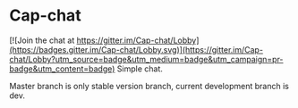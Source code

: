 # Cap-chat

[![Join the chat at https://gitter.im/Cap-chat/Lobby](https://badges.gitter.im/Cap-chat/Lobby.svg)](https://gitter.im/Cap-chat/Lobby?utm_source=badge&utm_medium=badge&utm_campaign=pr-badge&utm_content=badge)
Simple chat.

Master branch is only stable version branch, current development branch is dev.
  
